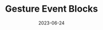 ---
title: Gesture Event Blocks
description: In this tutorial, learn how to use gesture event blocks to make the Micro:Bit perform sequences of code triggered by motion.
authors: Jon Stapleton
date: 2023-06-24
blocks: on-gesture
type: block
tags: input, event
video: gesture-events
---